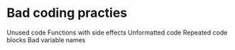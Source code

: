 Bad coding practies
=========
Unused code
Functions with side effects
Unformatted code
Repeated code blocks
Bad variable names
